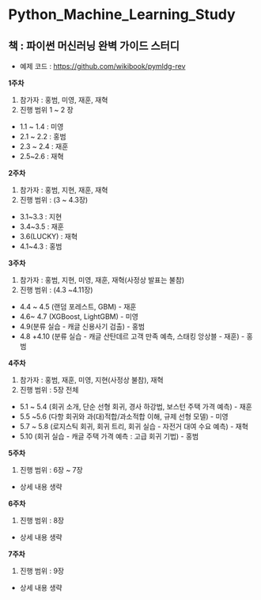 # Python_Machine_Learning_Study
## 책 : 파이썬 머신러닝 완벽 가이드 스터디
- 예제 코드 : https://github.com/wikibook/pymldg-rev

**1주차**

1. 참가자 : 홍범, 미영, 재훈, 재혁
2. 진행 범위 1 ~ 2 장
- 1.1 ~ 1.4 : 미영
- 2.1 ~ 2.2 : 홍범
- 2.3 ~ 2.4 : 재훈
- 2.5~2.6 : 재혁

**2주차**
1. 참가자 : 홍범, 지현, 재훈, 재혁
2. 진행 범위 : (3 ~ 4.3장)
- 3.1~3.3 : 지현
- 3.4~3.5 : 재훈
- 3.6(LUCKY) : 재혁
- 4.1~4.3 : 홍범

**3주차**

1. 참가자 : 홍범, 지현, 미영, 재훈, 재혁(사정상 발표는 불참) 
2. 진행 범위 : (4.3 ~4.11장)
- 4.4 ~ 4.5 (랜덤 포레스트, GBM) - 재훈
- 4.6~ 4.7 (XGBoost, LightGBM) - 미영
- 4.9(분류 실습 -  캐글 신용사기 검출) - 홍범
- 4.8 +4.10 (분류 실습 - 캐글 산탄데르 고객 만족 예측, 스태킹 앙상블 - 재훈) - 홍범

**4주차**

1. 참가자 : 홍범, 재훈, 미영, 지현(사정상 불참), 재혁
2. 진행 범위 : 5장 전체
- 5.1 ~ 5.4 (회귀 소개, 단순 선형 회귀, 경사 하강법, 보스턴 주택 가격 예측) - 재훈
- 5.5 ~5.6 (다항 회귀와 과(대)적합/과소적합 이해, 규제 선형 모델) - 미영
- 5.7 ~ 5.8 (로지스틱 회귀, 회귀 트리, 회귀 실습 - 자전거 대여 수요 예측) - 재혁
- 5.10 (회귀 실습 - 캐글 주택 가격 예측 : 고급 회귀 기법) - 홍범

**5주차**

1. 진행 범위 : 6장 ~ 7장
- 상세 내용 생략

**6주차**

1. 진행 범위 : 8장
- 상세 내용 생략

**7주차**
1. 진행 범위 : 9장
- 상세 내용 생략
